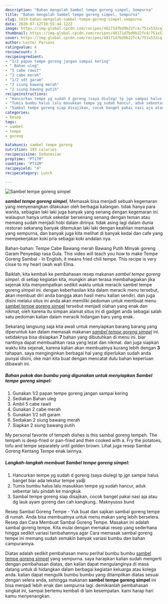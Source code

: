 ```yaml
---
description: "Bahan mengolah Sambel tempe goreng simpel, Sempurna"
title: "Bahan mengolah Sambel tempe goreng simpel, Sempurna"
slug: 1019-bahan-mengolah-sambel-tempe-goreng-simpel-sempurna
date: 2020-07-12T10:55:44.122Z
image: https://img-global.cpcdn.com/recipes/48171d7bd9b22fc4/751x532cq70/sambel-tempe-goreng-simpel-foto-resep-utama.jpg
thumbnail: https://img-global.cpcdn.com/recipes/48171d7bd9b22fc4/751x532cq70/sambel-tempe-goreng-simpel-foto-resep-utama.jpg
cover: https://img-global.cpcdn.com/recipes/48171d7bd9b22fc4/751x532cq70/sambel-tempe-goreng-simpel-foto-resep-utama.jpg
author: Lester Parsons
ratingvalue: 4
reviewcount: 3
recipeingredient:
- "1/2 papan tempe goreng jangan sampai kering"
- " Bahan uleg"
- "5 cabe rawit"
- "2 cabe merah"
- "1/2 sdt garam"
- "2 siung bawang merah"
- "2 siung bawang putih"
recipeinstructions:
- "Hancurkan tempe yg sudah d goreng (saya diuleg) tp jgn sampai halus banget biar ada tekstur tempe ya😆"
- "Tumis bumbu halus lalu masukkan tempe yg sudah hancur, aduk sebentar lalu pindah ke mangkuk"
- "Sambal tempe goreng siap disajikan, cocok banget pakai nasi aja atau dg lauk ayam goreng dan cah kangkung.. Maknyusss bund"
categories:
- Resep
tags:
- sambel
- tempe
- goreng

katakunci: sambel tempe goreng 
nutrition: 193 calories
recipecuisine: Indonesian
preptime: "PT17M"
cooktime: "PT32M"
recipeyield: "4"
recipecategory: Lunch

---
```



![Sambel tempe goreng simpel](https://img-global.cpcdn.com/recipes/48171d7bd9b22fc4/751x532cq70/sambel-tempe-goreng-simpel-foto-resep-utama.jpg)

<b><i>sambel tempe goreng simpel</i></b>, Memasak bisa menjadi sebuah kegemaran yang menyenangkan dilakukan oleh berbagai kalangan. tidak hanya para wanita, sebagian laki laki juga banyak yang senang dengan kegemaran ini. walaupun hanya untuk sekedar bersenang senang dengan teman atau memang sudah menjadi hobi dalam dirinya. tidak asing lagi dalam dunia restoran sekarang banyak ditemukan laki laki dengan keahlian memasak yang sempurna, dan banyak juga kita melihat di banyak kedai dan cafe yang mempekerjakan koki pria sebagai koki andalan nya.

Bahan-bahan: Tempe Cabe Bawang merah Bawang Putih Minyak goreng Garam Penyedap rasa Gula. This video will teach you how to make Tempe Goreng Sambal - In English, it means fried chili tempe. This recipe is very close to my heart (wah wah Elina.

Baiklah, kita kembali ke pembahasan resep makanan <i>sambel tempe goreng simpel</i>. di setiap kegiatan kita, mungkin akan terasa membahagiakan jika sejenak kita menyempatkan sedikit waktu untuk meracik sambel tempe goreng simpel ini. dengan keberhasilan kita dalam meracik menu tersebut, akan membuat diri anda bangga akan hasil menu kalian sendiri. dan juga disini melalui situs ini anda akan memiliki pedoman untuk membuat menu <u>sambel tempe goreng simpel</u> tersebut menjadi olahan yang enak dan nikmat, oleh karena itu simpan alamat situs ini di gadget anda sebagai salah satu pedoman kalian dalam meracik hidangan baru yang enak.


Sekarang langsung saja kita awali untuk menyiapkan barang barang yang diperuntuk kan dalam memasak makanan <u><i>sambel tempe goreng simpel</i></u> ini. setidaknya bisa disiapkan <b>7</b> bahan yang dibutuhkan di menu ini. biar nantinya dapat membuahkan rasa yang lezat dan nikmat. dan juga siapkan waktu kita sejenak, karena kalian akan membuatnya kurang lebih dengan <b>3</b> tahapan. saya menginginkan berbagai hal yang diperlukan sudah anda punyai disini, oke mari kita buat dengan mencatat dulu bahan keperluan dibawah ini.

<!--inarticleads1-->

##### Bahan pokok dan bumbu yang digunakan untuk menyiapkan Sambel tempe goreng simpel:

1. Gunakan 1/2 papan tempe goreng jangan sampai kering
1. Sediakan  Bahan uleg
1. Ambil 5 cabe rawit
1. Gunakan 2 cabe merah
1. Gunakan 1/2 sdt garam
1. Sediakan 2 siung bawang merah
1. Siapkan 2 siung bawang putih


My personal favorite of tempeh dishes is this sambal goreng tempeh. The tempeh is deep-fried or pan-fried and then cooked with a. Fry the potatoes, tofu and tempe separately until golden brown. Lihat juga resep Sambal Goreng Kentang Tempe enak lainnya. 

<!--inarticleads2-->

##### Langkah-langkah membuat Sambel tempe goreng simpel:

1. Hancurkan tempe yg sudah d goreng (saya diuleg) tp jgn sampai halus banget biar ada tekstur tempe ya😆
1. Tumis bumbu halus lalu masukkan tempe yg sudah hancur, aduk sebentar lalu pindah ke mangkuk
1. Sambal tempe goreng siap disajikan, cocok banget pakai nasi aja atau dg lauk ayam goreng dan cah kangkung.. Maknyusss bund


Resep Sambal Goreng Tempe - Yuk buat dan sajikan sambal goreng tempe di rumah. Anda bisa membuatnya untuk menu makan yang lebih berselera. Resep dan Cara Membuat Sambal Goreng Tempe. Masakan ini adalah sambal goreng tempe. Kita mulai dengan memakai resep yang sederhana hingga sedikit variasi tambahannya agar Cara memasak sambal goreng tempe ini memang sudah semakin banyak variasi bumbu dan bahan campurannya. 

Diatas adalah sedikit pembahasan menu perihal bumbu bumbu <u>sambel tempe goreng simpel</u> yang sempurna. saya harapkan kalian sudah mengerti dengan pembahasan diatas, dan kalian dapat mengulanginya di masa datang untuk di hidangkan dalam berbagai kegiatan keluarga atau kolega anda. kalian dapat mengulik bumbu bumbu yang ditampilkan diatas sesuai dengan selera anda, sehingga makanan <b>sambel tempe goreng simpel</b> ini bisa menjadi lebih enak dan sempurna lagi. demikianlah pembahasan singkat ini, sampai bertemu kembali di lain kesempatan. kami harap hari kamu menyenangkan.
